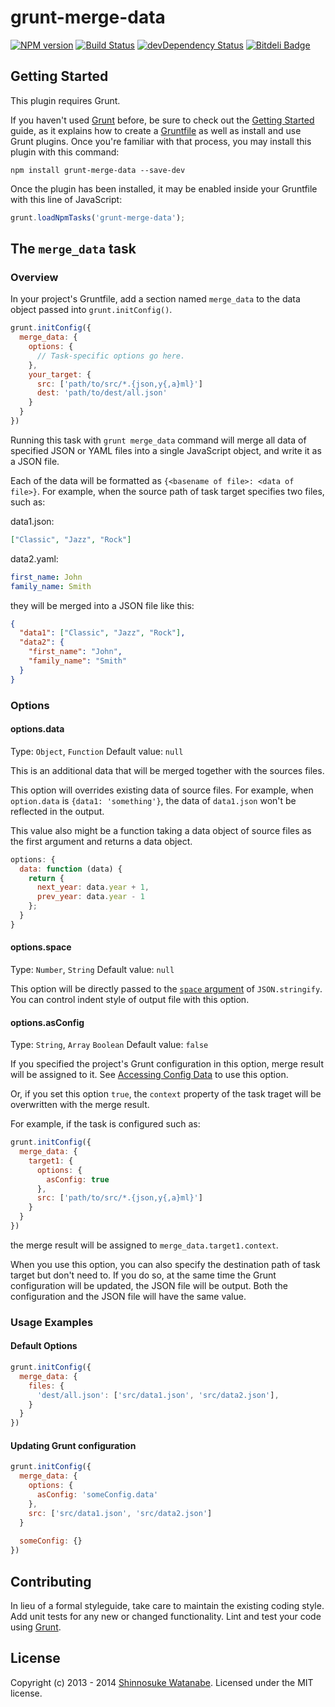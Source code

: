 # grunt-merge-data

[![NPM version](https://badge.fury.io/js/grunt-merge-data.png)](http://badge.fury.io/js/grunt-merge-data)
[![Build Status](https://travis-ci.org/shinnn/grunt-merge-data.png?branch=master)](https://travis-ci.org/shinnn/grunt-merge-data)
[![devDependency Status](https://david-dm.org/shinnn/grunt-merge-data/dev-status.png)](https://david-dm.org/shinnn/grunt-merge-data#info=devDependencies)
[![Bitdeli Badge](https://d2weczhvl823v0.cloudfront.net/shinnn/grunt-merge-data/trend.png)](https://bitdeli.com/free "Bitdeli Badge")

## Getting Started
This plugin requires Grunt.

If you haven't used [Grunt](http://gruntjs.com/) before, be sure to check out the [Getting Started](http://gruntjs.com/getting-started) guide, as it explains how to create a [Gruntfile](http://gruntjs.com/sample-gruntfile) as well as install and use Grunt plugins. Once you're familiar with that process, you may install this plugin with this command:

```shell
npm install grunt-merge-data --save-dev
```

Once the plugin has been installed, it may be enabled inside your Gruntfile with this line of JavaScript:

```javascript
grunt.loadNpmTasks('grunt-merge-data');
```

## The `merge_data` task

### Overview
In your project's Gruntfile, add a section named `merge_data` to the data object passed into `grunt.initConfig()`.

```javascript
grunt.initConfig({
  merge_data: {
    options: {
      // Task-specific options go here.
    },
    your_target: {
      src: ['path/to/src/*.{json,y{,a}ml}']
      dest: 'path/to/dest/all.json'
    }
  }
})
```

Running this task with `grunt merge_data` command will merge all data of specified JSON or YAML files into a single JavaScript object, and write it as a JSON file.

Each of the data will be formatted as `{<basename of file>: <data of file>}`.
For example, when the source path of task target specifies two files, such as:

data1.json:

```json
["Classic", "Jazz", "Rock"]
```
data2.yaml:

```yaml
first_name: John
family_name: Smith
```

they will be merged into a JSON file like this:

```json
{
  "data1": ["Classic", "Jazz", "Rock"],
  "data2": {
    "first_name": "John",
    "family_name": "Smith"
  }
}
```

### Options

#### options.data
Type: `Object`, `Function`
Default value: `null`

This is an additional data that will be merged together with the sources files.

This option will overrides existing data of source files.
For example, when `option.data` is `{data1: 'something'}`, the data of `data1.json` won't be reflected in the output.

This value also might be a function taking a data object of source files as the first argument and returns a data object.

```javascript
options: {
  data: function (data) {
    return {
      next_year: data.year + 1,
      prev_year: data.year - 1
    };
  }
}
```

#### options.space
Type: `Number`, `String`
Default value: `null`

This option will be directly passed to the [`space` argument](https://developer.mozilla.org/docs/Web/JavaScript/Reference/Global_Objects/JSON/stringify#space_argument) of `JSON.stringify`. You can control indent style of output file with this option. 

#### options.asConfig
Type: `String`, `Array` `Boolean`
Default value: `false`

If you specified the project's Grunt configuration in this option, merge result will be assigned to it. See [Accessing Config Data](http://gruntjs.com/api/grunt.config#accessing-config-data) to use this option.

Or, if you set this option `true`, the `context` property of the task traget will be overwritten with the merge result.

For example, if the task is configured such as:

```javascript
grunt.initConfig({
  merge_data: {
    target1: {
      options: {
        asConfig: true
      },
      src: ['path/to/src/*.{json,y{,a}ml}']
    }
  }
})
``` 

the merge result will be assigned to `merge_data.target1.context`.

When you use this option, you can also specify the destination path of task target but don't need to.
If you do so, at the same time the Grunt configuration will be updated, the JSON file will be output. Both the configuration and the JSON file will have the same value.

### Usage Examples

#### Default Options

```javascript
grunt.initConfig({
  merge_data: {  
    files: {
      'dest/all.json': ['src/data1.json', 'src/data2.json'],
    }
  }
})
```

#### Updating Grunt configuration

```js
grunt.initConfig({
  merge_data: {
    options: {
      asConfig: 'someConfig.data' 
    },
    src: ['src/data1.json', 'src/data2.json']
  }
  
  someConfig: {}
})
```

## Contributing

In lieu of a formal styleguide, take care to maintain the existing coding style. Add unit tests for any new or changed functionality. Lint and test your code using [Grunt](http://gruntjs.com/).

## License

Copyright (c) 2013 - 2014 [Shinnosuke Watanabe](https://github.com/shinnn).
Licensed under the MIT license.
